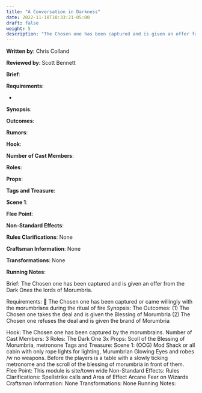 ```yaml
---
title: "A Conversation in Darkness"
date: 2022-11-10T10:33:21-05:00
draft: false
weight: 5
description: "The Chosen one has been captured and is given an offer from the Dark Ones the lords of Morumbria."
---
```


**Written by**: Chris Colland

**Reviewed by**: Scott Bennett

**Brief**: 

**Requirements**: 

- 

**Synopsis**: 

**Outcomes**:

**Rumors**: 

**Hook**: 

**Number of Cast Members**: 

**Roles**: 

**Props**: 

**Tags and Treasure**: 

**Scene 1**: 

**Flee Point**: 

**Non-Standard Effects**: 

**Rules Clarifications**: None 

**Craftsman Information**: None

**Transformations**: None

**Running Notes**: 

Brief: The Chosen one has been captured and is given an offer from the Dark Ones the lords of Morumbria. 

Requirements: 
	The Chosen one has been captured or came willingly with the morumbrians during the ritual of fire
Synopsis: The 
Outcomes:
(1) The Chosen one takes the deal and is given the Blessing of Morumbria
(2) The Chosen one refuses the deal and is given the brand of Morumbria

Hook: The Chosen one has been captured by the morumbrains. 
Number of Cast Members: 3
Roles: The Dark One 3x 
Props: Scoll of the Blessing of Morumbria, metronone
Tags and Treasure: 
Scene 1:  (OOG) Mod Shack or all cabin with only rope lights for lighting, Murumbrian Glowing Eyes and robes /w no weapons. Before the players is a table with a slowly ticking metronome and the scroll of the blessing of morumbria in front of them. 
Flee Point: This module is site/town wide
Non-Standard Effects: 
Rules Clarifications: Spellstrike calls and Area of Effect Arcane Fear on Wizards 
Craftsman Information: None
Transformations: None
Running Notes: 

